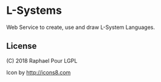 # L-Systems

Web Service to create, use and draw L-System Languages.

## License

(C) 2018 Raphael Pour
LGPL

Icon by http://icons8.com